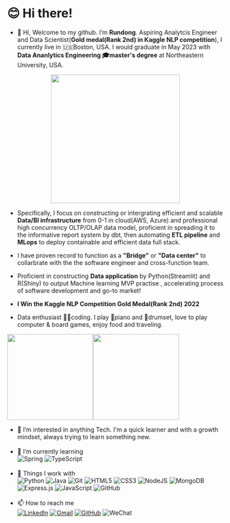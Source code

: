 # 😊 Hi there!

- 👋 Hi, Welcome to my github. I’m **Rundong**. Aspiring Analytcis Engineer and Data Scientist(**Gold medal(Rank 2nd) in Kaggle NLP competition**), I currently live in 🇺🇸Boston, USA. I would graduate in May 2023 with **Data Ananlytics Engineering 🎓master's degree** at Northeastern University, USA.

<div id="header" align="center">
  <img src="https://media.giphy.com/media/dyzew7Py7bnW9DiJJj/giphy.gif" width="300"/>
</div>

- Specifically, I focus on constructing or intergrating efficient and scalable **Data/BI infrastructure** from 0-1 in cloud(AWS, Azure) and professional high concurrency OLTP/OLAP data model, proficient in spreading it to the informative report system by dbt, then automating **ETL pipeline** and **MLops** to deploy containable and efficient data full stack.
- I have proven record to function as a **"Bridge"** or **"Data center"** to collarbrate with the the software engineer and cross-function team.
- Proficient in constructing **Data application** by Python(Streamlit) and R(Shiny) to output Machine learning MVP practise , accelerating process of software development and go-to market!


- **I Win the Kaggle NLP Competition Gold Medal(Rank 2nd) 2022**
- Data enthusiast 👩‍💻coding. I play 🎹piano and 🥁drumset, love to play computer & board games, enjoy food and traveling.<br>

<img src="https://cdn.pixabay.com/photo/2014/06/13/00/16/figure-367946_960_720.png" height="200"><img src="https://cdn.pixabay.com/photo/2018/09/24/08/31/pixel-cells-3699334_960_720.png" height="200"><br>

- 👀 I’m interested in anything Tech. I'm a quick learner and with a growth mindset, always trying to learn something new.<br><br>
- 🌱 I’m currently learning <br>
![Spring](https://img.shields.io/badge/spring-%236DB33F.svg?style=for-the-badge&logo=spring&logoColor=white) 
![TypeScript](https://img.shields.io/badge/typescript-%23007ACC.svg?style=for-the-badge&logo=typescript&logoColor=white)<br><br>
- 🔧 Things I work with <br> 
![Python](https://img.shields.io/badge/python-3670A0?style=for-the-badge&logo=python&logoColor=ffdd54)
![Java](https://img.shields.io/badge/java-%23ED8B00.svg?style=for-the-badge&logo=java&logoColor=white)
![Git](https://img.shields.io/badge/git-%23F05033.svg?style=for-the-badge&logo=git&logoColor=white)
![HTML5](https://img.shields.io/badge/html5-%23E34F26.svg?style=for-the-badge&logo=html5&logoColor=white)
![CSS3](https://img.shields.io/badge/css3-%231572B6.svg?style=for-the-badge&logo=css3&logoColor=white)
![NodeJS](https://img.shields.io/badge/node.js-6DA55F?style=for-the-badge&logo=node.js&logoColor=white)
![MongoDB](https://img.shields.io/badge/MongoDB-%234ea94b.svg?style=for-the-badge&logo=mongodb&logoColor=white)
![Express.js](https://img.shields.io/badge/express.js-%23404d59.svg?style=for-the-badge&logo=express&logoColor=%2361DAFB)
![JavaScript](https://img.shields.io/badge/javascript-%23323330.svg?style=for-the-badge&logo=javascript&logoColor=%23F7DF1E)
![GitHub](https://img.shields.io/badge/github-%23121011.svg?style=for-the-badge&logo=github&logoColor=white)<br><br>
- 📫 How to reach me <br>
<a href="https://www.linkedin.com/in/raydenxu/">![LinkedIn](https://img.shields.io/badge/LinkedIn-0077B5?style=plastic&logo=linkedin&logoColor=white)</a>
<a href="mailto:rexanderxu@gmail.com">![Gmail](https://img.shields.io/badge/Gmail-D14836?style=plastic&logo=gmail&logoColor=white)</a>
<a href="https://github.com/Rayden-Xu">![GitHub](https://img.shields.io/badge/github-%23121011.svg?style=plastic&logo=github&logoColor=white)</a>
![WeChat](https://img.shields.io/badge/WeChat-07C160?style=plastic&logo=wechat&logoColor=white)

